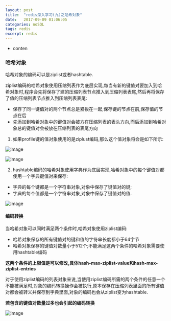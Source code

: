```yaml
---
layout: post
title:  "redis深入学习(九)之哈希对象"
date:   2017-09-09 01:06:05
categories: noSQL
tags: redis
excerpt: redis
---
```



* conten


### 哈希对象

哈希对象的编码可以是ziplist或者hashtable.

ziplist编码的哈希对象使用压缩列表作为底层实现,每当有新的键值对要加入到哈希对象时,程序会先将保存了建的压缩列表节点推入到压缩列表表尾,然后再将保存了值的压缩列表节点推入到压缩列表表尾:

- 保存了同一键值对的两个节点总是紧挨在一起,保存键的节点在前,保存值的节点在后
- 先添加到哈希对象中的键值对会被方在压缩列表的表头方向,而后添加到哈希对象总的键值对会被放在压缩列表的表尾方向


1. 如果profile键的值对象使用的是ziplust编码,那么这个值对象将会是如下所示:

![image](http://7xpuj1.com1.z0.glb.clouddn.com/zip%E7%BC%96%E7%A0%81%E7%9A%84%E5%93%88%E5%B8%8C%E5%AF%B9%E8%B1%A1.png)

![image](http://7xpuj1.com1.z0.glb.clouddn.com/hash%E5%AF%B9%E8%B1%A1%E5%8E%8B%E7%BC%A9%E5%88%97%E8%A1%A8%E7%9A%84%E5%BA%95%E5%B1%82%E5%AE%9E%E7%8E%B0.png)

2. hashtable编码的哈希对象使用字典作为底层实现,哈希对象中的每个键值对都使用一个字典键值对来保存:

- 字典的每个键都是一个字符串对象,对象中保存了键值对的键;
- 字典的每个值都是一个字符串对象,对象中保存了键值对的值.

![image](http://7xpuj1.com1.z0.glb.clouddn.com/hash%E5%AF%B9%E8%B1%A1%E5%BA%95%E5%B1%82%E7%BB%93%E6%9E%84.png)

#### 编码转换

当哈希对象可以同时满足两个条件时,哈希对象使用ziplist编码:

- 哈希对象保存的所有键值对的键和值的字符串长度都小于64字节
- 哈希对象保存的键值对数量小于512个;不能满足这两个条件的哈希对象需要使用hashtable编码

**这两个条件的上限值是可以修改,具体hash-max-ziplist-value和hash-max-ziplist-entries**

对于使用ziplist编码的列表对象来说,当使用ziplist编码所需的两个条件的任意一个不能被满足时,对象的编码转换操作会被执行,原本保存在压缩列表里面的所有键值对都会被转义并保存到字典里面,对象的编码也会从ziplist变为hashtable.


**若包含的键值对数量过多也会引起的编码转换**

![image](http://7xpuj1.com1.z0.glb.clouddn.com/hash%E5%91%BD%E4%BB%A4%E7%9A%84%E5%AE%9E%E7%8E%B0.png)
